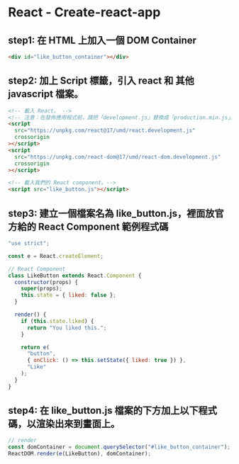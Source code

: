 # React - Create-react-app

## step1: 在 HTML 上加入一個 DOM Container

```html
<div id="like_button_container"></div>
```

## step2: 加上 Script 標籤，引入 react 和 其他 javascript 檔案。

```html
<!-- 載入 React。 -->
<!-- 注意：在發佈應用程式前，請把「development.js」替換成「production.min.js」。 -->
<script
  src="https://unpkg.com/react@17/umd/react.development.js"
  crossorigin
></script>
<script
  src="https://unpkg.com/react-dom@17/umd/react-dom.development.js"
  crossorigin
></script>

<!-- 載入我們的 React component。-->
<script src="like_button.js"></script>
```

## step3: 建立一個檔案名為 like_button.js，裡面放官方給的 React Component 範例程式碼

```javascript
"use strict";

const e = React.createElement;

// React Component
class LikeButton extends React.Component {
  constructor(props) {
    super(props);
    this.state = { liked: false };
  }

  render() {
    if (this.state.liked) {
      return "You liked this.";
    }

    return e(
      "button",
      { onClick: () => this.setState({ liked: true }) },
      "Like"
    );
  }
}
```

## step4: 在 like_button.js 檔案的下方加上以下程式碼，以渲染出來到畫面上。

```javascript
// render
const domContainer = document.querySelector("#like_button_container");
ReactDOM.render(e(LikeButton), domContainer);
```
